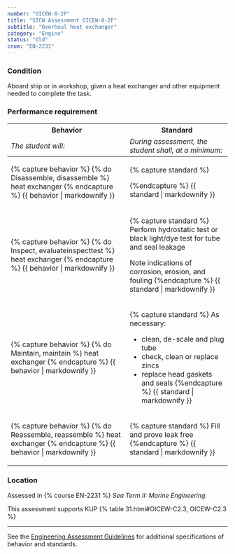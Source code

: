 ```yaml
---
number: "OICEW-8-2F"
title: "STCW Assessment OICEW-8-2F"
subtitle: "Overhaul heat exchanger"
category: "Engine"
status: "Old"
cnum: "EN-2231"
---
```

### Condition

Aboard ship or in workshop, given a heat exchanger and other equipment needed to complete the task.

### Performance requirement 

<table width='100%' class='Guidelines'>
 <thead>
 <tr>
     <th class='thirty'>Behavior</th>
     <th class='seventy'>Standard</th>
 </tr>
 <tr>
     <td><em>The student will:</em></td>
     <td><em>During assessment, the student shall, at a minimum:</em></td>
 </tr>
 </thead>
 <tbody>
 

<tr><td>

{% capture behavior %}
{% do Disassemble, disassemble %} heat exchanger
{% endcapture %}
{{ behavior | markdownify }}

</td><td>

{% capture standard %}

{%endcapture %}
{{ standard | markdownify }}

</td></tr>



<tr><td>

{% capture behavior %}
{% do Inspect, evaluateinspecttest %} heat exchanger
{% endcapture %}
{{ behavior | markdownify }}

</td><td>

{% capture standard %}
Perform hydrostatic test or black light/dye test for tube and seal leakage

Note indications of corrosion, erosion, and fouling
{%endcapture %}
{{ standard | markdownify }}

</td></tr>



<tr><td>

{% capture behavior %}
{% do Maintain, maintain %} heat exchanger
{% endcapture %}
{{ behavior | markdownify }}

</td><td>

{% capture standard %}
As necessary:

  * clean, de-scale and plug tube
  * check, clean or replace zincs
  * replace head gaskets and seals
{%endcapture %}
{{ standard | markdownify }}

</td></tr>



<tr><td>

{% capture behavior %}
{% do Reassemble, reassemble %} heat exchanger
{% endcapture %}
{{ behavior | markdownify }}

</td><td>

{% capture standard %}
Fill and prove leak free
{%endcapture %}
{{ standard | markdownify }}

</td></tr>



 </tbody>
 </table>

### Location

Assessed in  {% course  EN-2231 %}  *Sea Term II: Marine Engineering*.

This assessment supports KUP {% table 31.html#OICEW-C2.3, OICEW-C2.3 %}

***



See the [Engineering Assessment Guidelines](guidelines) for additional specifications of behavior and standards.